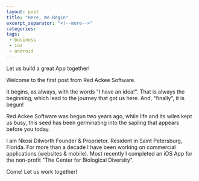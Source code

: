 ```yaml
---
layout: post
title: "Here, We Begin"
excerpt_separator: "<!--more-->"
categories:
tags:
 - business
 - ios
 - android
---
```


Let us build a great App together!


<!--more-->

Welcome to the first post from Red Ackee Software. 

It begins, as always, with the words "I have an idea!". That is always the beginning, which lead to the journey that got us here. And, "finally", it is begun!

Red Ackee Software was begun two years ago, while life and its wiles kept us busy, this seed has been germinating into the sapling that appears before you today.

I am Nkosi Dilworth Founder & Proprietor. Resident in Saint Petersburg, Florida. For more than a decade I have been working on commercial applications (websites & mobile). Most recently I completed an iOS App for the non-profit "The Center for Biological Diversity".

Come! Let us work together!

